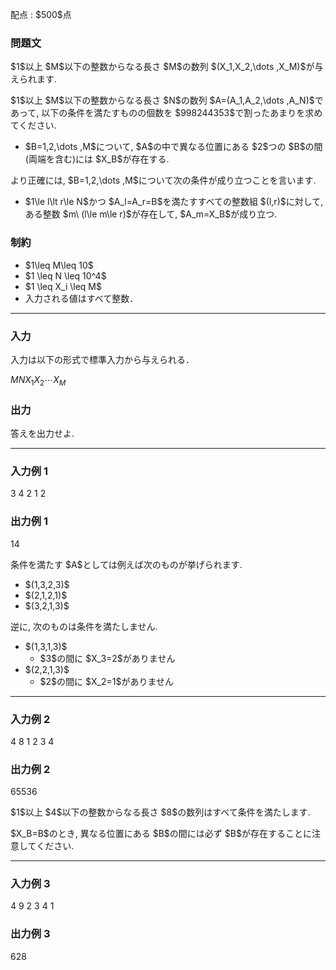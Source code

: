 
<div>

<span>

<span>

<p>
配点 : $500$点
</p>

<div>

<section>

### **問題文**

<p>
$1$以上 $M$以下の整数からなる長さ $M$の数列 $(X_1,X_2,\dots ,X_M)$が与えられます.
</p>

<p>
$1$以上 $M$以下の整数からなる長さ $N$の数列 $A=(A_1,A_2,\dots ,A_N)$であって, 以下の条件を満たすものの個数を $998244353$で割ったあまりを求めてください.
</p>

<ul>

<li>
$B=1,2,\dots ,M$について, $A$の中で異なる位置にある $2$つの $B$の間(両端を含む)には $X_B$が存在する.
</li>

</ul>

<p>
より正確には, $B=1,2,\dots ,M$について次の条件が成り立つことを言います.
</p>

<ul>

<li>
$1\le l\lt r\le N$かつ $A_l=A_r=B$を満たすすべての整数組 $(l,r)$に対して, ある整数 $m\ (l\le m\le r)$が存在して, $A_m=X_B$が成り立つ.
</li>

</ul>

</section>

</div>

<div>

<section>

### **制約**

<ul>

<li>
$1\leq M\leq 10$
</li>

<li>
$1 \leq N \leq 10^4$
</li>

<li>
$1 \leq X_i \leq M$
</li>

<li>
入力される値はすべて整数．
</li>

</ul>

</section>

</div>

---

<div>

<div>

<section>

### **入力**

<p>
入力は以下の形式で標準入力から与えられる．
</p>

<div>

$M$$N$$X_1$$X_2$$\cdots$$X_M$
</div>

</section>

</div>

<div>

<section>

### **出力**

<p>
答えを出力せよ.
</p>

</section>

</div>

</div>

---

<div>

<section>

### **入力例 1**

<div>

3 4
2 1 2

</div>

</section>

</div>

<div>

<section>

### **出力例 1**

<div>

14

</div>

<p>
条件を満たす $A$としては例えば次のものが挙げられます.
</p>

<ul>

<li>
$(1,3,2,3)$
</li>

<li>
$(2,1,2,1)$
</li>

<li>
$(3,2,1,3)$
</li>

</ul>

<p>
逆に, 次のものは条件を満たしません.
</p>

<ul>

<li>
$(1,3,1,3)$
<ul>

<li>
$3$の間に $X_3=2$がありません
</li>

</ul>

</li>

<li>
$(2,2,1,3)$
<ul>

<li>
$2$の間に $X_2=1$がありません
</li>

</ul>

</li>

</ul>

</section>

</div>

---

<div>

<section>

### **入力例 2**

<div>

4 8
1 2 3 4

</div>

</section>

</div>

<div>

<section>

### **出力例 2**

<div>

65536

</div>

<p>
$1$以上 $4$以下の整数からなる長さ $8$の数列はすべて条件を満たします.
</p>

<p>
$X_B=B$のとき, 異なる位置にある $B$の間には必ず $B$が存在することに注意してください.
</p>

</section>

</div>

---

<div>

<section>

### **入力例 3**

<div>

4 9
2 3 4 1

</div>

</section>

</div>

<div>

<section>

### **出力例 3**

<div>

628

</div>

</section>

</div>

</span>

</span>

</div>
